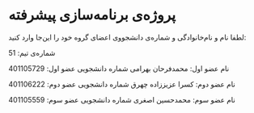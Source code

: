 # پروژه‌ی برنامه‌سازی پیشرفته
لطفا نام و نام‌خانوادگی و شماره‌ی دانشجووی اعضای گروه خود را این‌جا وارد کنید:

شماره‌ی تیم: 51

نام عضو اول: محمدفرحان بهرامی
شماره دانشجویی عضو اول: 401105729

نام عضو دوم: کسرا عزیززاده چهرق
شماره دانشجویی عضو دوم: 401106222

نام عضو سوم: محمدحسین اصغری
شماره دانشجویی عضو سوم: 401105559
